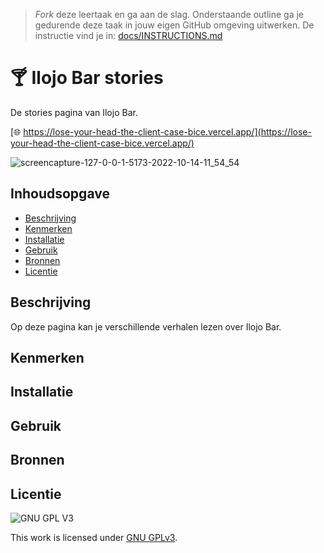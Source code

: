 > _Fork_ deze leertaak en ga aan de slag. 
Onderstaande outline ga je gedurende deze taak in jouw eigen GitHub omgeving uitwerken. 
De instructie vind je in: [docs/INSTRUCTIONS.md](docs/INSTRUCTIONS.md)

# 🍸 Ilojo Bar stories
De stories pagina van Ilojo Bar.

[🌐 https://lose-your-head-the-client-case-bice.vercel.app/](https://lose-your-head-the-client-case-bice.vercel.app/)

![screencapture-127-0-0-1-5173-2022-10-14-11_54_54](https://user-images.githubusercontent.com/69635977/195827530-bbf84351-31c8-4c44-9e75-a8f2e48e64c6.png)


## Inhoudsopgave

  * [Beschrijving](#beschrijving)
  * [Kenmerken](#kenmerken)
  * [Installatie](#installatie)
  * [Gebruik](#gebruik)
  * [Bronnen](#bronnen)
  * [Licentie](#licentie)

## Beschrijving
Op deze pagina kan je verschillende verhalen lezen over Ilojo Bar.
<!-- Voeg een mooie poster visual toe 📸 -->
<!-- Voeg een link toe naar Github Pages 🌐-->

## Kenmerken
<!-- Bij Kenmerken staat welke technieken zijn gebruikt en hoe. Wat is de HTML structuur? Wat zijn de belangrijkste dingen in CSS? Wat is er met Javascript gedaan en hoe? Misschien heb je een framwork of library gebruikt? -->

## Installatie

## Gebruik

## Bronnen

## Licentie

![GNU GPL V3](https://www.gnu.org/graphics/gplv3-127x51.png)

This work is licensed under [GNU GPLv3](./LICENSE).
